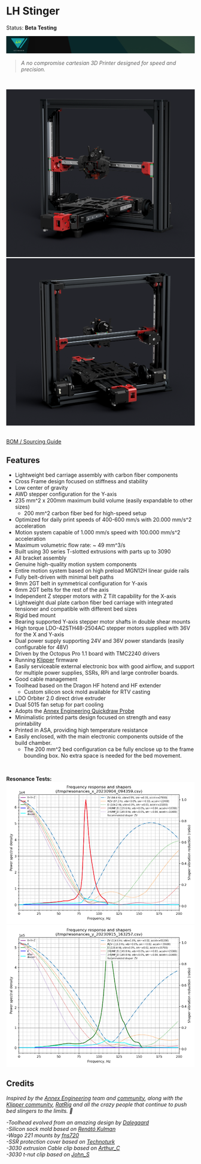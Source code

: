﻿# LH Stinger
Status: **Beta Testing** 

 ![Image of Stinger Front](Images/LHS_banner.png)
   > *A no compromise cartesian 3D Printer designed for speed and precision.*

<br>

![Image of Stinger Front](Images/New_Frame_v1023.png)
![Image of Stinger Back](Images/New_Frame_v1023b.png)

</br>[BOM / Sourcing Guide](https://docs.google.com/spreadsheets/d/1s8ulLfThmbuy1G_40MvkXXL2oVx9PZhvpAY9hMxqYbg/edit?usp=drive_link)

## Features

- Lightweight bed carriage assembly with carbon fiber components
- Cross Frame design focused on stiffness and stability
- Low center of gravity
- AWD stepper configuration for the Y-axis
- 235 mm^2 x 200mm maximum build volume (easily expandable to other sizes)
    - 200 mm^2 carbon fiber bed for high-speed setup
- Optimized for daily print speeds of 400-600 mm/s with 20.000 mm/s^2 acceleration
- Motion system capable of 1.000 mm/s speed with 100.000 mm/s^2 acceleration
- Maximum volumetric flow rate: ~ 49 mm^3/s
- Built using 30 series T-slotted extrusions with parts up to 3090
- All bracket assembly
- Genuine high-quality motion system components
- Entire motion system based on high preload MGN12H linear guide rails
- Fully belt-driven with minimal belt paths
- 9mm 2GT belt in symmetrical configuration for Y-axis
- 6mm 2GT belts for the rest of the axis
- Independent Z stepper motors with Z Tilt capability for the X-axis
- Lightweight dual plate carbon fiber bed carriage with integrated tensioner and compatible with different bed sizes
- Rigid bed mount
- Bearing supported Y-axis stepper motor shafts in double shear mounts
- High torque LDO-42STH48-2504AC stepper motors supplied with 36V for the X and Y-axis
- Dual power supply supporting 24V and 36V power standards (easily configurable for 48V)
- Driven by the Octopus Pro 1.1 board with TMC2240 drivers
- Running [Klipper](https://github.com/Klipper3d/klipper) firmware
- Easily serviceable external electronic box with good airflow, and support for multiple power supplies, SSRs, RPi and large controller boards.
- Good cable management
- Toolhead based on the Dragon HF hotend and HF extender
  - Custom silicon sock mold available for RTV casting
- LDO Orbiter 2.0 direct drive extruder
- Dual 5015 fan setup for part cooling
- Adopts the [Annex Engineering Quickdraw Probe](https://github.com/Annex-Engineering/Quickdraw_Probe)
- Minimalistic printed parts design focused on strength and easy printability
- Printed in ASA, providing high temperature resistance
- Easily enclosed, with the main electronic components outside of the build chamber.
    - The 200 mm^2 bed configuration ca be fully enclose up to the frame bounding box. No extra space is needed for the bed movement.
  
<br>
 

**Resonance Tests:**<br>
![Resonance Test X](Images/X.png)<br>
![Resonance Test Y](Images/Y.png)<br>

## Credits

_Inspired by the [Annex Engineering](https://github.com/Annex-Engineering) team and [community](https://discord.com/invite/MzTR3zE), along with the  [Klipper community](https://discord.klipper3d.org), [RatRig](https://ratrig.com/) and all the crazy people that continue to push bed slingers to the limits. :purple_heart:_

_-Toolhead evolved from an amazing design by [Dalegaard](https://github.com/dalegaard)<br>
-Silicon sock mold based on [Renátó Kulman](https://www.printables.com/@RenatoKulman)<br>
-Wago 221 mounts by [fns720](https://www.printables.com/@fns720)<br>
-SSR protection cover based on [Technoturk](https://www.printables.com/@Technoturk_377911)<br>
-3030 extrusion Cable clip based on [Arthur_C](https://www.printables.com/@Arthur_C_428094)<br>
-3030 t-nut clip based on [John_S](https://www.printables.com/@JohnS)<br>_
